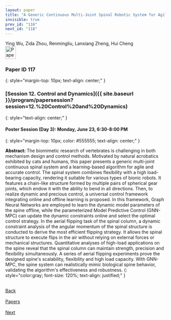 ```yaml
---
layout: paper
title: "A Generic Continuous Multi-Joint Spinal Robotic System for Agile and Accurate Behaviors with GNN-MPC method"
invisible: true
prev_id: "116"
next_id: "118"
---
```

<div class="paper-authors">
  <div class="paper-author-box">
    <div class="paper-author-name">Ying Wu, Zida Zhou, Renmingliu, Lanxiang Zheng, Hui Cheng</div>
    <div class="paper-author-uni"></div>
  </div>
</div>

<div class="paper-pdf">
  <div>
    <a href="https://www.roboticsproceedings.org/rss21/p117.pdf" title="Download PDF" target="_blank">
      <img src="{{ site.baseurl }}/images/paper_link_cardinal_red.png" alt="Paper PDF" width="33" height="40" />
    </a>
  </div>
</div>

### Paper ID 117
{: style="margin-top: 10px; text-align: center;" }

### [Session 12. Control and Dynamics]({{ site.baseurl }}/program/papersession?session=12.%20Control%20and%20Dynamics)
{: style="text-align: center;" }

#### Poster Session (Day 3): Monday, June 23, 6:30-8:00 PM
{: style="margin-top: 10px; color: #555555; text-align: center;" }

<b style="color: black;">Abstract: </b>The biomimetic research of vertebrates is challenging in both mechanism design and control methods. Motivated by natural acrobatics exhibited by cats and humans, this paper presents a generic multi-joint continuous spinal system and a learning-based algorithm for agile and accurate control. The spinal system combines flexibility with a high load-bearing capacity, rendering it suitable for various types of bionic robots. It features a chain-like structure formed by multiple pairs of spherical gear joints, which endow it with the ability to bend in all directions. Then, to realize dynamic and precious control, a universal control framework integrating online and offline learning is proposed. In this framework, Graph Neural Networks are employed to learn the dynamic model parameters of the spine offline, while the parameterized Model Predictive Control (GNN-MPC) can update the dynamic constraints online and select the optimal control strategy. In the aerial flipping task of the spinal column, a dynamic constraint analysis of the angular momentum of the spinal structure is conducted to derive the most efficient flipping strategy. It allows the spinal structure to execute flips in the air without relying on external forces or mechanical structures. Quantitative analyses of high-load applications on the spine reveal that the spinal column can maintain strength, precision and flexibility simultaneously. A series of aerial flipping experiments prove the designed spine's scalability, flexibility and high load capacity. With GNN-MPC, the spine system can realistically mimic biological spine behavior, validating the algorithm's effectiveness and robustness.
{: style="color:gray; font-size: 120%; text-align: justified;" }

<div class="paper-menu">
  <div class="paper-menu-inner">
    <a href="{{ site.baseurl }}/program/papers/116/" title="Previous Paper">
            <div class="paper-menu-icon">
                <i class="fas fa-arrow-left"></i><br>
                <span class="paper-menu-label">Back</span>
            </div>
        </a>
    <a href="{{ site.baseurl }}/program/papers" title="All Papers">
      <div class="paper-menu-icon">
        <i class="fas fa-list"></i><br>
        <span class="paper-menu-label">Papers</span>
      </div>
    </a>
    <a href="{{ site.baseurl }}/program/papers/118/" title="Next Paper">
            <div class="paper-menu-icon">
                <i class="fas fa-arrow-right"></i><br>
                <span class="paper-menu-label">Next</span>
            </div>
        </a>
  </div>
</div>
